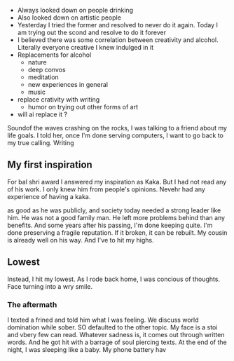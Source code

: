 - Always looked down on people drinking
- Also looked down on artistic people
- Yesterday I tried the former and resolved to never do it again. Today I am trying  out the scond and resolve to do it forever
- I believed there was some correlation between creativity and alcohol. Literally everyone creative I knew indulged in it
- Replacements for alcohol
	- nature
	- deep convos
	- meditation
	- new experiences in general
	- music
- replace crativity with writing
	- humor on trying out other forms of art
- will ai replace it ?

Soundof the waves crashing on the rocks, I was talking to a friend about my life goals.  I told her, once I'm done serving computers, I want to go back to my true calling. Writing


## My first inspiration
For bal shri award I answered my inspiration as Kaka. But I had not read any of his work. I only knew him from people's opinions. Nevehr had any experience of having a kaka. 

as good as he was publicly, and society today needed a strong leader like him. He was not a good family man. He left more problems behind than any benefits. And some years after his passing, I'm done keeping quite. I'm done preserving a fragile reputation. If it broken, it can be rebuilt. My cousin is already well on his way. And I've to hit my highs.

## Lowest
Instead, I hit my lowest. As I rode back home, I was concious of  thoughts. Face turning into a wry smile. 

### The aftermath
I texted a frined and told him what I was feeling. We discuss world domination while sober. SO defaulted to the other  topic. 
My face is a stoi and vbery few can read. Whatever sadness is, it comes out through written words. And he got hit with a barrage of soul piercing texts. At the end of the night, I was sleeping like a baby. My phone battery hav
